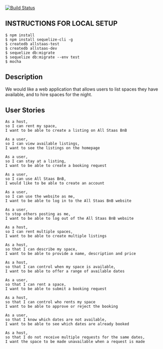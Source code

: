 [![Build Status](https://travis-ci.org/tobold/allstaas-bnb.svg?branch=master)](https://travis-ci.org/tobold/allstaas-bnb)

INSTRUCTIONS FOR LOCAL SETUP
----------------------------
```
$ npm install
$ npm install sequelize-cli -g
$ createdb allstaas-test
$ createdb allstaas-dev
$ sequelize db:migrate
$ sequelize db:migrate --env test
$ mocha
```

Description
----------

We would like a web application that allows users to list spaces they have available, and to hire spaces for the night.

User Stories
----------
```
As a host,
so I can rent my space,
I want to be able to create a listing on All Staas BnB

As a user,
so I can view available listings,
I want to see the listings on the homepage

As a user,
so I can stay at a listing,
I want to be able to create a booking request

As a user,
so I can use All Staas BnB,
I would like to be able to create an account

As a user,
so I can use the website as me,
I want to be able to log in to the All Staas BnB website

As a user,
to stop others posting as me,
I want to be able to log out of the All Staas BnB website
```


```
As a host,
so I can rent multiple spaces,
I want to be able to create multiple listings
```

```
As a host,
so that I can describe my space,
I want to be able to provide a name, description and price
```

```
As a host,
so that I can control when my space is available,
I want to be able to offer a range of available dates
```

```
As a user,
so that I can rent a space,
I want to be able to submit a booking request

As a host,
so that I can control who rents my space
I want to be able to approve or reject the booking

As a user,
so that I know which dates are not available,
I want to be able to see which dates are already booked

As a host,
so that I do not receive multiple requests for the same dates,
I want the space to be made unavailable when a request is made
```
